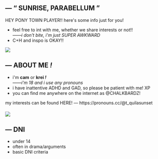 ## ― “ SUNRISE, PARABELLUM ”
HEY PONY TOWN PLAYER!! here's some info just for you!
<ul>
  <li>feel free to int with me, whether we share interests or not!!</li>
<em>――i don't bite, i'm just SUPER AWKWARD</em>
  <li>C+H and inspo is OKAY!!</li>
</ul>
<img src=https://drive.google.com/uc?export=view&id=1R2SBEqJ8FQz_DxNN4ZZc29w1xR-nUBW8>
<h2>― ABOUT ME <em>!</em></h2>
<ul>
  <li>i'm <b>cam</b> or <b>krei <em>!</em></b></li>
  <em>――i'm 18 and i use any pronouns</em>
  <li>i have inattentive ADHD and GAD, so please be patient with me! XP</li>
  <li>you can find me anywhere on the internet as @CHALKBARDZ!</li>
</ul>
my interests can be found HERE! ― https://pronouns.cc/@t_quilasunset
<div> 
  <p style="margin-bottom: 20px;"></p>
</div>
<img src=https://drive.google.com/uc?export=view&id=14om4XMPgQlRwev8pm5EIsHSqJPPAzuMo>
<h2>― DNI</h2>
<ul>
  <li>under 14</li>
  <li>often in drama/arguments</li>
  <li>basic DNI criteria</li>
</ul>
